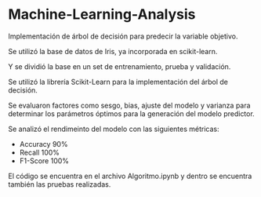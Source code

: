 # Machine-Learning-Analysis

Implementación de árbol de decisión para predecir la variable objetivo. 

Se utilizó la base de datos de Iris, ya incorporada en scikit-learn.

Y se dividió la base en un set de entrenamiento, prueba y validación. 

Se utilizó la librería Scikit-Learn para la implementación del árbol de decisión.

Se evaluaron factores como sesgo, bias, ajuste del modelo y varianza para determinar los parámetros óptimos para la generación del modelo predictor. 

Se analizó el rendimeinto del modelo con las siguientes métricas: 
- Accuracy 90%
- Recall 100%
- F1-Score 100%

El código se encuentra en el archivo Algoritmo.ipynb y dentro se encuentra también las pruebas realizadas. 
